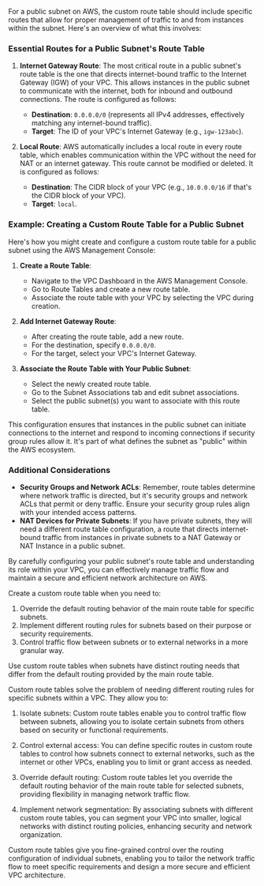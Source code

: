 For a public subnet on AWS, the custom route table should include specific routes that allow for proper management of traffic to and from instances within the subnet. Here's an overview of what this  involves:

### Essential Routes for a Public Subnet's Route Table

1. **Internet Gateway Route**: The most critical route in a public subnet's route table is the one that directs internet-bound traffic to the Internet Gateway (IGW) of your VPC. This allows instances in the public subnet to communicate with the internet, both for inbound and outbound connections. The route is  configured as follows:
   - **Destination**: `0.0.0.0/0` (represents all IPv4 addresses, effectively matching any internet-bound traffic).
   - **Target**: The ID of your VPC's Internet Gateway (e.g., `igw-123abc`).

2. **Local Route**: AWS automatically includes a local route in every route table, which enables communication within the VPC without the need for NAT or an internet gateway. This route cannot be modified or deleted. It is  configured as follows:
   - **Destination**: The CIDR block of your VPC (e.g., `10.0.0.0/16` if that's the CIDR block of your VPC).
   - **Target**: `local`.

### Example: Creating a Custom Route Table for a Public Subnet

Here's how you might create and configure a custom route table for a public subnet using the AWS Management Console:

1. **Create a Route Table**:
   - Navigate to the VPC Dashboard in the AWS Management Console.
   - Go to Route Tables and create a new route table.
   - Associate the route table with your VPC by selecting the VPC during creation.

2. **Add Internet Gateway Route**:
   - After creating the route table, add a new route.
   - For the destination, specify `0.0.0.0/0`.
   - For the target, select your VPC's Internet Gateway.

3. **Associate the Route Table with Your Public Subnet**:
   - Select the newly created route table.
   - Go to the Subnet Associations tab and edit subnet associations.
   - Select the public subnet(s) you want to associate with this route table.

This configuration ensures that instances in the public subnet can initiate connections to the internet and respond to incoming connections if security group rules allow it. It's part of what defines the subnet as "public" within the AWS ecosystem.

### Additional Considerations

- **Security Groups and Network ACLs**: Remember, route tables determine where network traffic is directed, but it's security groups and network ACLs that permit or deny traffic. Ensure your security group rules align with your intended access patterns.
- **NAT Devices for Private Subnets**: If you have private subnets, they will need a different route table configuration,   a route that directs internet-bound traffic from instances in private subnets to a NAT Gateway or NAT Instance in a public subnet.

By carefully configuring your public subnet's route table and understanding its role within your VPC, you can effectively manage traffic flow and maintain a secure and efficient network architecture on AWS.

Create a custom route table when you need to:

1. Override the default routing behavior of the main route table for specific subnets.
2. Implement different routing rules for subnets based on their purpose or security requirements.
3. Control traffic flow between subnets or to external networks in a more granular way.

Use custom route tables when subnets have distinct routing needs that differ from the default routing provided by the main route table.

Custom route tables solve the problem of needing different routing rules for specific subnets within a VPC. They allow you to:

1. Isolate subnets: Custom route tables enable you to control traffic flow between subnets, allowing you to isolate certain subnets from others based on security or functional requirements.

2. Control external access: You can define specific routes in custom route tables to control how subnets connect to external networks, such as the internet or other VPCs, enabling you to limit or grant access as needed.

3. Override default routing: Custom route tables let you override the default routing behavior of the main route table for selected subnets, providing flexibility in managing network traffic flow.

4. Implement network segmentation: By associating subnets with different custom route tables, you can segment your VPC into smaller, logical networks with distinct routing policies, enhancing security and network organization.

Custom route tables give you fine-grained control over the routing configuration of individual subnets, enabling you to tailor the network traffic flow to meet specific requirements and design a more secure and efficient VPC architecture.

